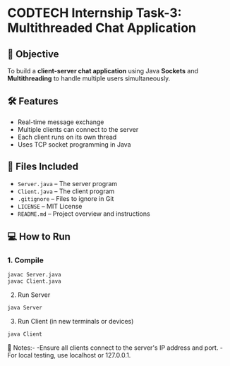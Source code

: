 # CODTECH Internship Task-3: Multithreaded Chat Application

## 🚀 Objective
To build a **client-server chat application** using Java **Sockets** and **Multithreading** to handle multiple users simultaneously.

## 🛠️ Features
- Real-time message exchange
- Multiple clients can connect to the server
- Each client runs on its own thread
- Uses TCP socket programming in Java

## 📁 Files Included
- `Server.java` – The server program
- `Client.java` – The client program
- `.gitignore` – Files to ignore in Git
- `LICENSE` – MIT License
- `README.md` – Project overview and instructions

## 💻 How to Run

### 1. Compile
```bash
javac Server.java
javac Client.java
```
2. Run Server
```bash
java Server
```
3. Run Client (in new terminals or devices)
```bash
java Client
```
🔗 Notes:-
-Ensure all clients connect to the server's IP address and port.
-For local testing, use localhost or 127.0.0.1.
